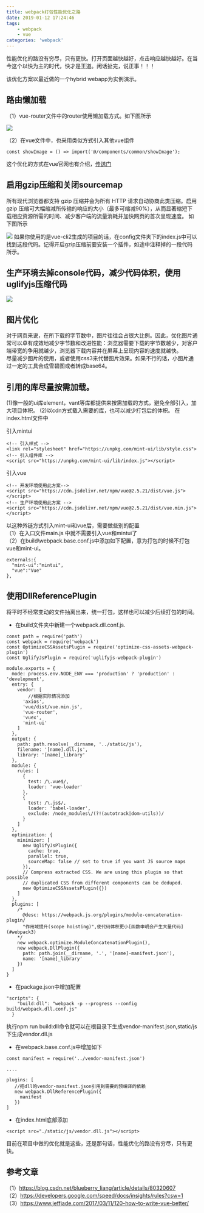 ```yaml
---
title: webpack打包性能优化之路
date: 2019-01-12 17:24:46
tags:
	- webpack
	- vue
categories: 'webpack'
---
```


性能优化的路没有穷尽，只有更快。打开页面越快越好，点击响应越快越好。在当今这个以快为主的时代，快才是王道。闲话扯完，说正事！！！

<!--more-->

该优化方案以最近做的一个hybrid webapp为实例演示。
## 路由懒加载
（1）vue-router文件中的router使用懒加载方式。如下图所示

![](https://user-gold-cdn.xitu.io/2019/1/12/168411d45d93032f?w=1676&h=430&f=png&s=65531)

（2）在vue文件中，也采用类似方式引入其他vue组件

```
const showImage = () => import('@/components/common/showImage');
```
这个优化的方式在vue官网也有介绍，[传送门](https://router.vuejs.org/zh/guide/advanced/lazy-loading.html)
## 启用gzip压缩和关闭sourcemap
所有现代浏览器都支持 gzip 压缩并会为所有 HTTP 请求自动协商此类压缩。启用 gzip 压缩可大幅缩减所传输的响应的大小（最多可缩减90%），从而显著缩短下载相应资源所需的时间、减少客户端的流量消耗并加快网页的首次呈现速度。 如下图所示

![](https://user-gold-cdn.xitu.io/2019/1/12/16841251a560cae3?w=1332&h=750&f=png&s=156357)
如果你使用的是vue-cli2生成的项目的话，在config文件夹下的index.js中可以找到这段代码。记得开启gzip压缩前要安装一个插件，如途中注释掉的一段代码所示。
## 生产环境去掉console代码，减少代码体积，使用uglifyjs压缩代码

![](https://user-gold-cdn.xitu.io/2019/1/12/16841297bfb5d2d3?w=1510&h=1266&f=png&s=288261)
## 图片优化
对于网页来说，在所下载的字节数中，图片往往会占很大比例。因此，优化图片通常可以卓有成效地减少字节数和改进性能：浏览器需要下载的字节数越少，对客户端带宽的争用就越少，浏览器下载内容并在屏幕上呈现内容的速度就越快。  
尽量减少图片的使用，或者使用css3来代替图片效果。如果不行的话，小图片通过一定的工具合成雪碧图或者转成base64。
## 引用的库尽量按需加载。
(1)像一般的ui库element，vant等库都提供来按需加载的方式，避免全部引入，加大项目体积。
(2)以cdn方式载入需要的库，也可以减少打包后的体积。
在index.html文件中

引入mintui
```
<!-- 引入样式 -->
<link rel="stylesheet" href="https://unpkg.com/mint-ui/lib/style.css">
<!-- 引入组件库 -->
<script src="https://unpkg.com/mint-ui/lib/index.js"></script>
```
引入vue

```
<!-- 开发环境使用此方案-->
<script src="https://cdn.jsdelivr.net/npm/vue@2.5.21/dist/vue.js"></script>
<!-- 生产环境使用此方案 -->
<script src="https://cdn.jsdelivr.net/npm/vue@2.5.21/dist/vue.min.js"></script>
```
以这种外链方式引入mint-ui和vue后，需要做些别的配置  
（1）在入口文件main.js 中就不需要引入vue和mintui了  
（2）在build\webpack.base.conf.js中添加如下配置，意为打包的时候不打包vue和mint-ui。

```
externals:{
  "mint-ui":"mintui",
  "vue":"Vue"
},
```
## 使用DllReferencePlugin
将平时不经常变动的文件抽离出来，统一打包，这样也可以减少后续打包的时间。

* 在build文件夹中新建一个webpack.dll.conf.js.
```
const path = require('path')
const webpack = require('webpack')
const OptimizeCSSAssetsPlugin = require('optimize-css-assets-webpack-plugin')
const UglifyJsPlugin = require('uglifyjs-webpack-plugin')

module.exports = {
  mode: process.env.NODE_ENV === 'production' ? 'production' : 'development',
  entry: {
    vendor: [
        //根据实际情况添加
      'axios',
      'vue/dist/vue.min.js',
      'vue-router',
      'vuex',
      'mint-ui'
    ]
  },
  output: {
    path: path.resolve(__dirname, '../static/js'),
    filename: '[name].dll.js',
    library: '[name]_library'
  },
  module: {
    rules: [
      {
        test: /\.vue$/,
        loader: 'vue-loader'
      },
      {
        test: /\.js$/,
        loader: 'babel-loader',
        exclude: /node_modules\/(?!(autotrack|dom-utils))/
      }
    ]
  },
  optimization: {
    minimizer: [
      new UglifyJsPlugin({
        cache: true,
        parallel: true,
        sourceMap: false // set to true if you want JS source maps
      }),
      // Compress extracted CSS. We are using this plugin so that possible
      // duplicated CSS from different components can be deduped.
      new OptimizeCSSAssetsPlugin({})
    ]
  },
  plugins: [
    /*
      @desc: https://webpack.js.org/plugins/module-concatenation-plugin/
      "作用域提升(scope hoisting)",使代码体积更小[函数申明会产生大量代码](#webpack3)
    */
    new webpack.optimize.ModuleConcatenationPlugin(),
    new webpack.DllPlugin({
      path: path.join(__dirname, '.', '[name]-manifest.json'),
      name: '[name]_library'
    })
  ]
}

```

* 在package.json中增加配置
```
"scripts": {
    "build:dll": "webpack -p --progress --config build/webpack.dll.conf.js"
  }
```
执行npm run build:dll命令就可以在根目录下生成vendor-manifest.json,static/js下生成vendor.dll.js

* 在webpack.base.conf.js中增加如下
```
const manifest = require('../vendor-manifest.json')

....

plugins: [
   //把dll的vendor-manifest.json引用到需要的预编译的依赖
   new webpack.DllReferencePlugin({
     manifest
   })
]
```

* 在index.html底部添加
```
<script src="./static/js/vendor.dll.js"></script>
```
目前在项目中做的优化就是这些，还是那句话，性能优化的路没有穷尽，只有更快。

## 参考文章

（1）https://blog.csdn.net/blueberry_liang/article/details/80320607  
（2）https://developers.google.com/speed/docs/insights/rules?csw=1  
（3）https://www.jeffjade.com/2017/03/11/120-how-to-write-vue-better/